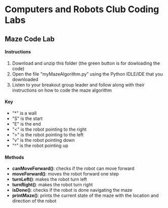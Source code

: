 # Computers and Robots Club Coding Labs
## Maze Code Lab
#### Instructions
1. Download and unzip this folder (the green button is for dowloading the code)
2. Open the file "myMazeAlgorithm.py" using the Python IDLE/IDE that you downloaded
3. Listen to your breakout group leader and follow along with their instructions on how to code the maze algorithm
#### Key
* "*" is a wall
* "S" is the start
* "E" is the end
* "<" is the robot pointing to the right
* ">" is the robot pointing to the left
* "v" is the robot pointing down
* "^" is the robot pointing up
#### Methods
* **canMoveForward()**: checks if the robot can move forward
* **moveForward()**: moves the robot forward one step
* **turnLeft()**: makes the robot turn left
* **turnRight()**: makes the robot turn right
* **isDone()**: checks if the robot is done navigating the maze
* **printMaze()**: prints the current state of the maze with the location and direction of the robot
